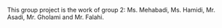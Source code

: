 This group project is the work of group 2:
Ms. Mehabadi, Ms. Hamidi, Mr. Asadi, Mr. Gholami and Mr. Falahi.